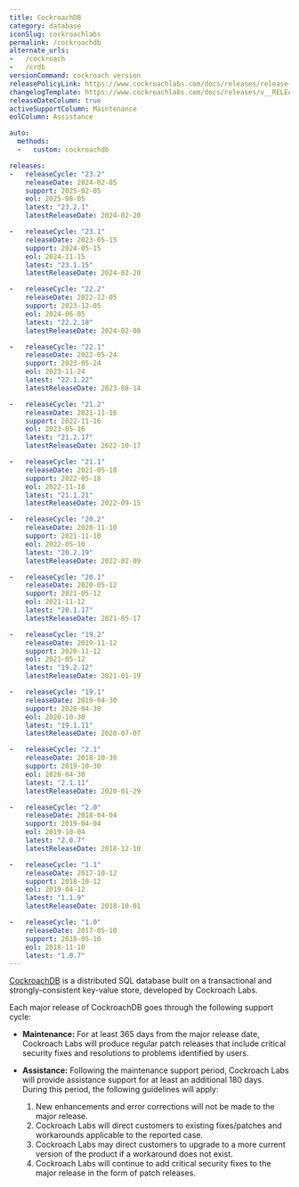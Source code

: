 ```yaml
---
title: CockroachDB
category: database
iconSlug: cockroachlabs
permalink: /cockroachdb
alternate_urls:
-   /cockroach
-   /crdb
versionCommand: cockroach version
releasePolicyLink: https://www.cockroachlabs.com/docs/releases/release-support-policy
changelogTemplate: https://www.cockroachlabs.com/docs/releases/v__RELEASE_CYCLE__
releaseDateColumn: true
activeSupportColumn: Maintenance
eolColumn: Assistance

auto:
  methods:
  -   custom: cockroachdb

releases:
-   releaseCycle: "23.2"
    releaseDate: 2024-02-05
    support: 2025-02-05
    eol: 2025-08-05
    latest: "23.2.1"
    latestReleaseDate: 2024-02-20

-   releaseCycle: "23.1"
    releaseDate: 2023-05-15
    support: 2024-05-15
    eol: 2024-11-15
    latest: "23.1.15"
    latestReleaseDate: 2024-02-20

-   releaseCycle: "22.2"
    releaseDate: 2022-12-05
    support: 2023-12-05
    eol: 2024-06-05
    latest: "22.2.18"
    latestReleaseDate: 2024-02-08

-   releaseCycle: "22.1"
    releaseDate: 2022-05-24
    support: 2023-05-24
    eol: 2023-11-24
    latest: "22.1.22"
    latestReleaseDate: 2023-08-14

-   releaseCycle: "21.2"
    releaseDate: 2021-11-16
    support: 2022-11-16
    eol: 2023-05-16
    latest: "21.2.17"
    latestReleaseDate: 2022-10-17

-   releaseCycle: "21.1"
    releaseDate: 2021-05-18
    support: 2022-05-18
    eol: 2022-11-18
    latest: "21.1.21"
    latestReleaseDate: 2022-09-15

-   releaseCycle: "20.2"
    releaseDate: 2020-11-10
    support: 2021-11-10
    eol: 2022-05-10
    latest: "20.2.19"
    latestReleaseDate: 2022-02-09

-   releaseCycle: "20.1"
    releaseDate: 2020-05-12
    support: 2021-05-12
    eol: 2021-11-12
    latest: "20.1.17"
    latestReleaseDate: 2021-05-17

-   releaseCycle: "19.2"
    releaseDate: 2019-11-12
    support: 2020-11-12
    eol: 2021-05-12
    latest: "19.2.12"
    latestReleaseDate: 2021-01-19

-   releaseCycle: "19.1"
    releaseDate: 2019-04-30
    support: 2020-04-30
    eol: 2020-10-30
    latest: "19.1.11"
    latestReleaseDate: 2020-07-07

-   releaseCycle: "2.1"
    releaseDate: 2018-10-30
    support: 2019-10-30
    eol: 2020-04-30
    latest: "2.1.11"
    latestReleaseDate: 2020-01-29

-   releaseCycle: "2.0"
    releaseDate: 2018-04-04
    support: 2019-04-04
    eol: 2019-10-04
    latest: "2.0.7"
    latestReleaseDate: 2018-12-10

-   releaseCycle: "1.1"
    releaseDate: 2017-10-12
    support: 2018-10-12
    eol: 2019-04-12
    latest: "1.1.9"
    latestReleaseDate: 2018-10-01

-   releaseCycle: "1.0"
    releaseDate: 2017-05-10
    support: 2018-05-10
    eol: 2018-11-10
    latest: "1.0.7"
---
```


[CockroachDB](http://cockroachdb.com/) is a distributed SQL database built on a transactional and strongly-consistent key-value store, developed by Cockroach Labs.

Each major release of CockroachDB goes through the following support cycle:

- **Maintenance:** For at least 365 days from the major release date, Cockroach Labs will produce regular patch releases that include critical security fixes and resolutions to problems identified by users.

- **Assistance:** Following the maintenance support period, Cockroach Labs will provide assistance support for at least an additional 180 days. During this period, the following guidelines will apply:

  1. New enhancements and error corrections will not be made to the major release.
  1. Cockroach Labs will direct customers to existing fixes/patches and workarounds applicable to the reported case.
  1. Cockroach Labs may direct customers to upgrade to a more current version of the product if a workaround does not exist.
  1. Cockroach Labs will continue to add critical security fixes to the major release in the form of patch releases.

